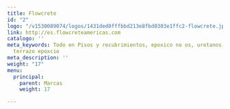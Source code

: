 ```yaml
---
title: Flowcrete
id: "2"
logo: "/v1530089074/logos/1431ded0fffbbd213e8fbd0303e1ffc2-flowcrete.jpg"
link: http://es.flowcreteamericas.com
catalogo: ''
meta_keywords: Todo en Pisos y recubrimientos, epoxico no os, uretanos cementicios,
  terrazo epoxcio
meta_description: ''
weight: "17"
menu:
  principal:
    parent: Marcas
    weight: 17

---
```

